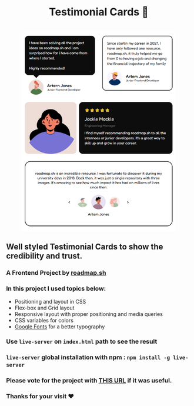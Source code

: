 <h1 align="center">Testimonial Cards 🪪<h1>
<p align="center">
<img align="center" src="./img/banner.png" width="420px" alt="Banner Image">
</p>

## Well styled Testimonial Cards to show the credibility and trust.

### A Frontend Project by [roadmap.sh](https://roadmap.sh/frontend/projects)

### In this project I used topics below:

-   Positioning and layout in CSS
-   Flex-box and Grid layout
-   Responsive layout with proper positioning and media queries
-   CSS variables for colors
-   [Google Fonts](https://fonts.google.com/) for a better typography

### Use `live-server` on `index.html` path to see the result

### `live-server` global installation with npm : `npm install -g live-server`

### Please vote for the project with [THIS URL](https://roadmap.sh/projects/testimonial-cards/solutions?u=66107474da1671f986289b45) if it was useful.

### Thanks for your visit ❤️
